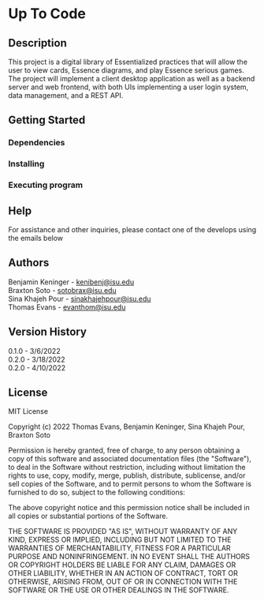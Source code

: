 # Up To Code

## Description
This project is a digital library of Essentialized practices that will allow the user to view cards, Essence diagrams, and play Essence serious games. The project will implement a client desktop application as well as a backend server and web frontend, with both UIs implementing a user login system, data management, and a REST API.

## Getting Started

### Dependencies

### Installing

### Executing program

## Help
For assistance and other inquiries, please contact one of the develops using the emails below

## Authors
Benjamin Keninger - kenibenj@isu.edu\
Braxton Soto - sotobrax@isu.edu\
Sina Khajeh Pour - sinakhajehpour@isu.edu\
Thomas Evans - evanthom@isu.edu

## Version History
0.1.0 - 3/6/2022\
0.2.0 - 3/18/2022\
0.2.0 - 4/10/2022

## License
MIT License

Copyright (c) 2022 Thomas Evans, Benjamin Keninger, Sina Khajeh Pour, Braxton Soto

Permission is hereby granted, free of charge, to any person obtaining a copy
of this software and associated documentation files (the "Software"), to deal
in the Software without restriction, including without limitation the rights
to use, copy, modify, merge, publish, distribute, sublicense, and/or sell
copies of the Software, and to permit persons to whom the Software is
furnished to do so, subject to the following conditions:

The above copyright notice and this permission notice shall be included in all
copies or substantial portions of the Software.

THE SOFTWARE IS PROVIDED "AS IS", WITHOUT WARRANTY OF ANY KIND, EXPRESS OR
IMPLIED, INCLUDING BUT NOT LIMITED TO THE WARRANTIES OF MERCHANTABILITY,
FITNESS FOR A PARTICULAR PURPOSE AND NONINFRINGEMENT. IN NO EVENT SHALL THE
AUTHORS OR COPYRIGHT HOLDERS BE LIABLE FOR ANY CLAIM, DAMAGES OR OTHER
LIABILITY, WHETHER IN AN ACTION OF CONTRACT, TORT OR OTHERWISE, ARISING FROM,
OUT OF OR IN CONNECTION WITH THE SOFTWARE OR THE USE OR OTHER DEALINGS IN THE
SOFTWARE.
